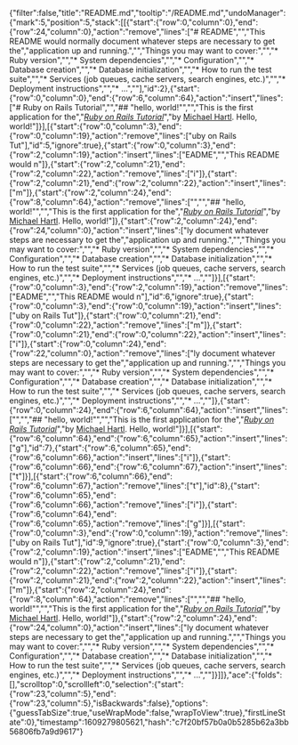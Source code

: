 {"filter":false,"title":"README.md","tooltip":"/README.md","undoManager":{"mark":5,"position":5,"stack":[[{"start":{"row":0,"column":0},"end":{"row":24,"column":0},"action":"remove","lines":["# README","","This README would normally document whatever steps are necessary to get the","application up and running.","","Things you may want to cover:","","* Ruby version","","* System dependencies","","* Configuration","","* Database creation","","* Database initialization","","* How to run the test suite","","* Services (job queues, cache servers, search engines, etc.)","","* Deployment instructions","","* ...",""],"id":2},{"start":{"row":0,"column":0},"end":{"row":6,"column":64},"action":"insert","lines":["# Ruby on Rails Tutorial","","## \"hello, world!\"","","This is the first application for the","[*Ruby on Rails Tutorial*](https://railstutorial.jp/)","by [Michael Hartl](https://www.michaelhartl.com/). Hello, world!"]}],[{"start":{"row":0,"column":3},"end":{"row":0,"column":19},"action":"remove","lines":["uby on Rails Tut"],"id":5,"ignore":true},{"start":{"row":0,"column":3},"end":{"row":2,"column":19},"action":"insert","lines":["EADME","","This README would n"]},{"start":{"row":2,"column":21},"end":{"row":2,"column":22},"action":"remove","lines":["i"]},{"start":{"row":2,"column":21},"end":{"row":2,"column":22},"action":"insert","lines":["m"]},{"start":{"row":2,"column":24},"end":{"row":8,"column":64},"action":"remove","lines":["","","## \"hello, world!\"","","This is the first application for the","[*Ruby on Rails Tutorial*](https://railstutorial.jp/)","by [Michael Hartl](https://www.michaelhartl.com/). Hello, world!"]},{"start":{"row":2,"column":24},"end":{"row":24,"column":0},"action":"insert","lines":["ly document whatever steps are necessary to get the","application up and running.","","Things you may want to cover:","","* Ruby version","","* System dependencies","","* Configuration","","* Database creation","","* Database initialization","","* How to run the test suite","","* Services (job queues, cache servers, search engines, etc.)","","* Deployment instructions","","* ...",""]}],[{"start":{"row":0,"column":3},"end":{"row":2,"column":19},"action":"remove","lines":["EADME","","This README would n"],"id":6,"ignore":true},{"start":{"row":0,"column":3},"end":{"row":0,"column":19},"action":"insert","lines":["uby on Rails Tut"]},{"start":{"row":0,"column":21},"end":{"row":0,"column":22},"action":"remove","lines":["m"]},{"start":{"row":0,"column":21},"end":{"row":0,"column":22},"action":"insert","lines":["i"]},{"start":{"row":0,"column":24},"end":{"row":22,"column":0},"action":"remove","lines":["ly document whatever steps are necessary to get the","application up and running.","","Things you may want to cover:","","* Ruby version","","* System dependencies","","* Configuration","","* Database creation","","* Database initialization","","* How to run the test suite","","* Services (job queues, cache servers, search engines, etc.)","","* Deployment instructions","","* ...",""]},{"start":{"row":0,"column":24},"end":{"row":6,"column":64},"action":"insert","lines":["","","## \"hello, world!\"","","This is the first application for the","[*Ruby on Rails Tutorial*](https://railstutorial.jp/)","by [Michael Hartl](https://www.michaelhartl.com/). Hello, world!"]}],[{"start":{"row":6,"column":64},"end":{"row":6,"column":65},"action":"insert","lines":["g"],"id":7},{"start":{"row":6,"column":65},"end":{"row":6,"column":66},"action":"insert","lines":["i"]},{"start":{"row":6,"column":66},"end":{"row":6,"column":67},"action":"insert","lines":["t"]}],[{"start":{"row":6,"column":66},"end":{"row":6,"column":67},"action":"remove","lines":["t"],"id":8},{"start":{"row":6,"column":65},"end":{"row":6,"column":66},"action":"remove","lines":["i"]},{"start":{"row":6,"column":64},"end":{"row":6,"column":65},"action":"remove","lines":["g"]}],[{"start":{"row":0,"column":3},"end":{"row":0,"column":19},"action":"remove","lines":["uby on Rails Tut"],"id":9,"ignore":true},{"start":{"row":0,"column":3},"end":{"row":2,"column":19},"action":"insert","lines":["EADME","","This README would n"]},{"start":{"row":2,"column":21},"end":{"row":2,"column":22},"action":"remove","lines":["i"]},{"start":{"row":2,"column":21},"end":{"row":2,"column":22},"action":"insert","lines":["m"]},{"start":{"row":2,"column":24},"end":{"row":8,"column":64},"action":"remove","lines":["","","## \"hello, world!\"","","This is the first application for the","[*Ruby on Rails Tutorial*](https://railstutorial.jp/)","by [Michael Hartl](https://www.michaelhartl.com/). Hello, world!"]},{"start":{"row":2,"column":24},"end":{"row":24,"column":0},"action":"insert","lines":["ly document whatever steps are necessary to get the","application up and running.","","Things you may want to cover:","","* Ruby version","","* System dependencies","","* Configuration","","* Database creation","","* Database initialization","","* How to run the test suite","","* Services (job queues, cache servers, search engines, etc.)","","* Deployment instructions","","* ...",""]}]]},"ace":{"folds":[],"scrolltop":0,"scrollleft":0,"selection":{"start":{"row":23,"column":5},"end":{"row":23,"column":5},"isBackwards":false},"options":{"guessTabSize":true,"useWrapMode":false,"wrapToView":true},"firstLineState":0},"timestamp":1609279805621,"hash":"c7f20bf57b0a0b5285b62a3bb56806fb7a9d9617"}